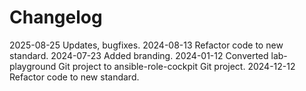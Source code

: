 # Changelog

2025-08-25 Updates, bugfixes.
2024-08-13 Refactor code to new standard.
2024-07-23 Added branding.
2024-01-12 Converted lab-playground Git project to ansible-role-cockpit Git project.
2024-12-12 Refactor code to new standard.
